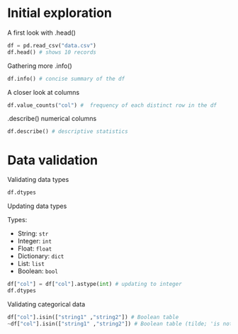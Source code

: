 # Initial exploration

A first look with .head()
```python
df = pd.read_csv("data.csv")
df.head() # shows 10 records
```
Gathering more .info()
```python
df.info() # concise summary of the df
```
A closer look at columns
```python
df.value_counts("col") #  frequency of each distinct row in the df
```
.describe() numerical columns
```python
df.describe() # descriptive statistics
```

# Data validation
Validating data types
```python
df.dtypes
```
Updating data types

Types:
- String: `str`
- Integer: `int`
- Float: `float`
- Dictionary: `dict`
- List: `list`
- Boolean: `bool`
```python
df["col"] = df["col"].astype(int) # updating to integer
df.dtypes
```
Validating categorical data
```python
df["col"].isin(["string1" ,"string2"]) # Boolean table
~df["col"].isin(["string1" ,"string2"]) # Boolean table (tilde; 'is not in')
```
